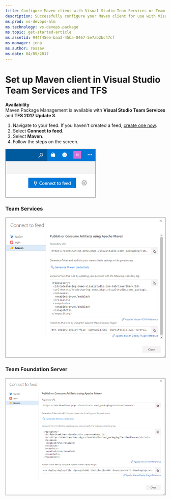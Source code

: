 ```yaml
---
title: Configure Maven client with Visual Studio Team Services or Team Foundation Server
description: Successfully configure your Maven client for use with Visual Studio Team Services or Team Foundation Server
ms.prod: vs-devops-alm
ms.technology: vs-devops-package
ms.topic: get-started-article
ms.assetid: 944f45ee-baa3-45ba-8467-5e7ab2bc47cf
ms.manager: jenp
ms.author: rossav
ms.date: 04/05/2017
---
```


# Set up Maven client in Visual Studio Team Services and TFS

**Availability**<br>
Maven Package Management is available with **Visual Studio Team Services** and **TFS 2017 Update 3**.

1. Navigate to your feed. If you haven't created a feed, [create one now](../feeds/create-feed.md).
2. Select **Connect to feed**.
3. Select **Maven**.
4. Follow the steps on the screen.

![Connect to feed button in the upper-right of the page](../_shared/_img/connect-to-feed.png)

### Team Services
![Maven configuration in the Connect to feed dialog](../_shared/_img/connect-to-feed-Maven.png)

### Team Foundation Server
![Maven configuration in the Connect to feed dialog](../_shared/_img/connect-to-feed-Maven-tfs.png)